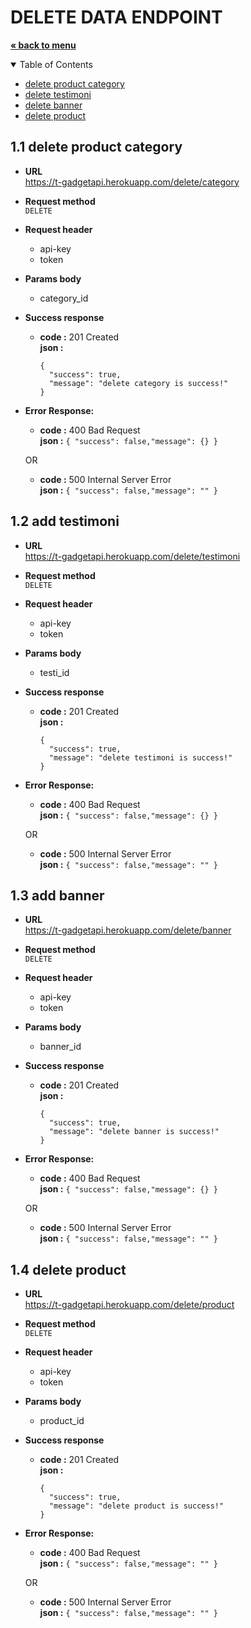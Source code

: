 # DELETE DATA ENDPOINT
<a href="../../README.md"><strong>« back to menu</strong></a>

<details open="open">
  <summary>Table of Contents</summary>
  <ul>
    <li><a href="#11-delete-product-category">delete product category</a></li>
    <li><a href="#12-delete-testimoni">delete testimoni</a></li>
    <li><a href="#13-delete-banner">delete banner</a></li>
    <li><a href="#14-delete-product">delete product</a></li>
  </ul>
</details>

## 1.1 delete product category
* **URL** <br>
https://t-gadgetapi.herokuapp.com/delete/category
* **Request method** <br>
`DELETE`
* **Request header** 
  - api-key  <br>
  - token  <br>
* **Params body** 
  - category_id <br> 
* **Success response**
    * **code :** 201 Created<br />
      **json :** 
      ```
      { 
        "success": true,
        "message": "delete category is success!" 
      }
      ```
* **Error Response:**
    * **code :** 400 Bad Request<br />
      **json :** `{ "success": false,"message": {} }` <br/>

    OR<br/>
    * **code :** 500 Internal Server Error<br />
      **json :** `{ "success": false,"message": "" }`

## 1.2 add testimoni
* **URL** <br>
https://t-gadgetapi.herokuapp.com/delete/testimoni
* **Request method** <br>
`DELETE`
* **Request header** 
  - api-key  <br>
  - token  <br>
* **Params body** 
  - testi_id <br>
* **Success response**
    * **code :** 201 Created<br />
      **json :** 
      ```
      { 
        "success": true,
        "message": "delete testimoni is success!" 
      }
      ```
* **Error Response:**
    * **code :** 400 Bad Request<br />
      **json :** `{ "success": false,"message": {} }` <br/>

    OR<br/>
    * **code :** 500 Internal Server Error<br />
      **json :** `{ "success": false,"message": "" }`

## 1.3 add banner
* **URL** <br>
https://t-gadgetapi.herokuapp.com/delete/banner
* **Request method** <br>
`DELETE`
* **Request header** 
  - api-key  <br>
  - token  <br>
* **Params body** 
  - banner_id <br>
* **Success response**
    * **code :** 201 Created<br />
      **json :** 
      ```
      { 
        "success": true,
        "message": "delete banner is success!" 
      }
      ```
* **Error Response:**
    * **code :** 400 Bad Request<br />
      **json :** `{ "success": false,"message": {} }` <br/>

    OR<br/>
    * **code :** 500 Internal Server Error<br />
      **json :** `{ "success": false,"message": "" }`

## 1.4 delete product
* **URL** <br>
https://t-gadgetapi.herokuapp.com/delete/product
* **Request method** <br>
`DELETE`
* **Request header** 
  - api-key  <br>
  - token  <br>
* **Params body** 
  - product_id <br>
* **Success response**
    * **code :** 201 Created<br />
      **json :** 
      ```
      { 
        "success": true,
        "message": "delete product is success!" 
      }
      ```
* **Error Response:**
    * **code :** 400 Bad Request<br />
      **json :** `{ "success": false,"message": "" }` <br/>

    OR<br/>
    * **code :** 500 Internal Server Error<br />
      **json :** `{ "success": false,"message": "" }`
